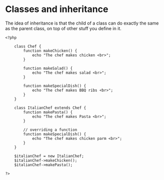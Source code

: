 # Classes and inheritance

The idea of inheritance is that the child of a class can do exactly the same as the parent class, on top of other stuff you define in it.

    <?php

        class Chef {
            function makeChicken() {
                echo "The chef makes chicken <br>";
            }

            function makeSalad() {
                echo "The chef makes salad <br>";
            }

            function makeSpecialDish() {
                echo "The chef makes BBQ ribs <br>";
            }
        }

        class ItalianChef extends Chef {
            function makePasta() {
                echo "The chef makes Pasta <br>";
            }

            // overriding a function
            function makeSpecialDish() {
                echo "The chef makes chicken parm <br>";
            }
        }

        $italianChef = new ItalianChef;
        $italianChef->makeChicken();
        $italianChef->makePasta();

    ?>